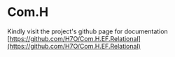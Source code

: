 # Com.H
Kindly visit the project's github page for documentation [https://github.com/H7O/Com.H.EF.Relational](https://github.com/H7O/Com.H.EF.Relational)

